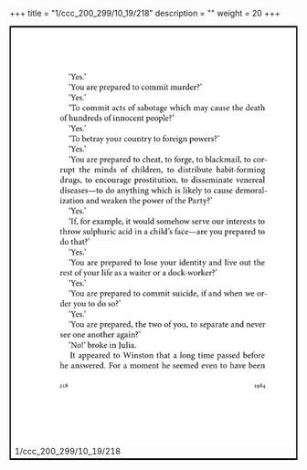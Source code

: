 +++
title = "1/ccc_200_299/10_19/218"
description = ""
weight = 20
+++

<table style="border:2px solid black;max-width:800px;max-height:800px;" 
><tr><td><img class="center-fit-jpg"
src="/jpg_/out_jpg_1984__218.jpg"  >1/ccc_200_299/10_19/218</img></td></tr></table>